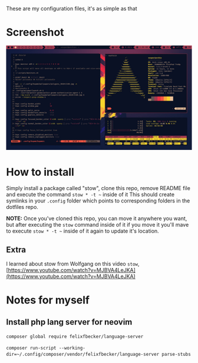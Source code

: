 These are my configuration files, it's as simple as that

# Screenshot
![image](scrot.jpg)

# How to install
Simply install a package called "stow", clone this repo, remove README file and execute the command `stow * -t ~` inside of it
This should create symlinks in your `.config` folder which points to corresponding folders in the dotfiles repo.

**NOTE:** Once you've cloned this repo, you can move it anywhere you want, but after executing the `stow` command inside of it
if you move it you'll mave to execute `stow * -t ~` inside of it again to update it's location.

## Extra
I learned about stow from Wolfgang on this video `stow`, [https://www.youtube.com/watch?v=MJBVA4LeJKA](https://www.youtube.com/watch?v=MJBVA4LeJKA)

# Notes for myself
## Install php lang server for neovim
`composer global require felixfbecker/language-server`

`composer run-script --working-dir=~/.config/composer/vendor/felixfbecker/language-server parse-stubs`

